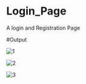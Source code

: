 # Login_Page
A login and Registration Page

#Output

![1](https://github.com/18LoneWarrior/Login_Page/assets/107700143/07a6c4a0-34f7-4a6d-8b5b-0c08ac67d135)

![2](https://github.com/18LoneWarrior/Login_Page/assets/107700143/e3d05462-e3b8-4e7b-b456-b3eb9b845cca)

![3](https://github.com/18LoneWarrior/Login_Page/assets/107700143/51c2c14e-5065-44aa-9f59-4892e2de97ce)
